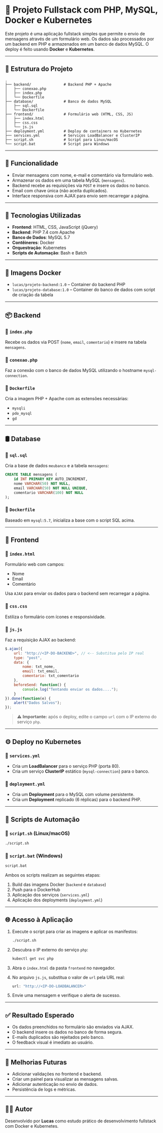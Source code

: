 
# 💬 Projeto Fullstack com PHP, MySQL, Docker e Kubernetes

Este projeto é uma aplicação fullstack simples que permite o envio de mensagens através de um formulário web. Os dados são processados por um backend em PHP e armazenados em um banco de dados MySQL. O deploy é feito usando **Docker** e **Kubernetes**.

---

## 🧱 Estrutura do Projeto

```
.
├── backend/               # Backend PHP + Apache
│   ├── conexao.php
│   ├── index.php
│   └── Dockerfile
├── database/              # Banco de dados MySQL
│   ├── sql.sql
│   └── Dockerfile
├── frontend/              # Formulário web (HTML, CSS, JS)
│   ├── index.html
│   ├── css.css
│   └── js.js
├── deployment.yml         # Deploy de containers no Kubernetes
├── services.yml           # Serviços LoadBalancer e ClusterIP
├── script.sh              # Script para Linux/macOS
└── script.bat             # Script para Windows
```

---

## 🎯 Funcionalidade

- Enviar mensagens com nome, e-mail e comentário via formulário web.
- Armazenar os dados em uma tabela MySQL (`mensagens`).
- Backend recebe as requisições via `POST` e insere os dados no banco.
- Email com chave única (não aceita duplicados).
- Interface responsiva com AJAX para envio sem recarregar a página.

---

## 🚀 Tecnologias Utilizadas

- **Frontend**: HTML, CSS, JavaScript (jQuery)
- **Backend**: PHP 7.4 com Apache
- **Banco de Dados**: MySQL 5.7
- **Contêineres**: Docker
- **Orquestração**: Kubernetes
- **Scripts de Automação**: Bash e Batch

---

## 🐳 Imagens Docker

- `lucas/projeto-backend:1.0` – Container do backend PHP
- `lucas/projeto-database:1.0` – Container do banco de dados com script de criação da tabela

---

## 📦 Backend

### 📄 `index.php`
Recebe os dados via POST (`nome`, `email`, `comentario`) e insere na tabela `mensagens`.

### 📄 `conexao.php`
Faz a conexão com o banco de dados MySQL utilizando o hostname `mysql-connection`.

### 📄 `Dockerfile`
Cria a imagem PHP + Apache com as extensões necessárias:
- `mysqli`
- `pdo_mysql`
- `gd`

---

## 🛢️ Database

### 📄 `sql.sql`
Cria a base de dados `meubanco` e a tabela `mensagens`:

```sql
CREATE TABLE mensagens (
    id INT PRIMARY KEY AUTO_INCREMENT,
    nome VARCHAR(50) NOT NULL,
    email VARCHAR(50) NOT NULL UNIQUE,
    comentario VARCHAR(100) NOT NULL
);
```

### 📄 `Dockerfile`
Baseado em `mysql:5.7`, inicializa a base com o script SQL acima.

---

## 🎨 Frontend

### 📄 `index.html`
Formulário web com campos:
- Nome
- Email
- Comentário

Usa `AJAX` para enviar os dados para o backend sem recarregar a página.

### 📄 `css.css`
Estiliza o formulário com ícones e responsividade.

### 📄 `js.js`
Faz a requisição AJAX ao backend:

```js
$.ajax({
    url: "http://<IP-DO-BACKEND>", // <-- Substitua pelo IP real
    type: "post",
    data: {
        nome: txt_nome,
        email: txt_email,
        comentario: txt_comentario
    },
    beforeSend: function() {
        console.log("Tentando enviar os dados....");
    }
}).done(function(e) {
    alert("Dados Salvos");
});
```

> ⚠️ **Importante:** após o deploy, edite o campo `url` com o IP externo do serviço `php`.

---

## ⚙️ Deploy no Kubernetes

### 📄 `services.yml`

- Cria um **LoadBalancer** para o serviço PHP (porta 80).
- Cria um serviço **ClusterIP** estático (`mysql-connection`) para o banco.

### 📄 `deployment.yml`

- Cria um **Deployment** para o MySQL com volume persistente.
- Cria um **Deployment** replicado (6 réplicas) para o backend PHP.

---

## 🔄 Scripts de Automação

### 📄 `script.sh` (Linux/macOS)

```bash
./script.sh
```

### 📄 `script.bat` (Windows)

```cmd
script.bat
```

Ambos os scripts realizam as seguintes etapas:

1. Build das imagens Docker (`backend` e `database`)
2. Push para o DockerHub
3. Aplicação dos serviços (`services.yml`)
4. Aplicação dos deployments (`deployment.yml`)

---

## 🌐 Acesso à Aplicação

1. Execute o script para criar as imagens e aplicar os manifestos:

   ```bash
   ./script.sh
   ```

2. Descubra o IP externo do serviço `php`:

   ```bash
   kubectl get svc php
   ```

3. Abra o `index.html` da pasta `frontend` no navegador.

4. No arquivo `js.js`, substitua o valor de `url` pela URL real:

   ```js
   url: "http://<IP-DO-LOADBALANCER>"
   ```

5. Envie uma mensagem e verifique o alerta de sucesso.

---

## ✅ Resultado Esperado

- Os dados preenchidos no formulário são enviados via AJAX.
- O backend insere os dados no banco de forma segura.
- E-mails duplicados são rejeitados pelo banco.
- O feedback visual é imediato ao usuário.

---

## 🔧 Melhorias Futuras

- Adicionar validações no frontend e backend.
- Criar um painel para visualizar as mensagens salvas.
- Adicionar autenticação no envio de dados.
- Persistência de logs e métricas.

---

## 🧑‍💻 Autor

Desenvolvido por **Lucas** como estudo prático de desenvolvimento fullstack com Docker e Kubernetes.
